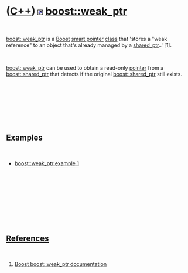 



 

 

 

 

 

([C++](Cpp.htm)) ![Boost](PicBoost.png) [boost::weak\_ptr](CppBoostWeak_ptr.htm)
================================================================================

 

[boost::weak\_ptr](CppBoostWeak_ptr.htm) is a [Boost](CppBoost.htm)
[smart pointer](CppSmartPointer.htm) [class](CppClass.htm) that 'stores
a "weak reference" to an object that's already managed by a
[shared\_ptr](CppBoostShared_ptr.htm)..' \[1\].

 

[boost::weak\_ptr](CppBoostWeak_ptr.htm) can be used to obtain a
read-only [pointer](CppPointer.htm) from a
[boost::shared\_ptr](CppBoostShared_ptr.htm) that detects if the
original [boost::shared\_ptr](CppBoostShared_ptr.htm) still exists.

 

 

 

 

Examples
--------

 

-   [boost::weak\_ptr example 1](CppBoostWeak_ptrExample1.htm)

 

 

 

 

 

[References](CppReferences.htm)
-------------------------------

 

1.  [Boost boost::weak\_ptr
    documentation](http://www.boost.org/doc/libs/1_42_0/libs/smart_ptr/weak_ptr.htm)

 

 

 

 

 





 




